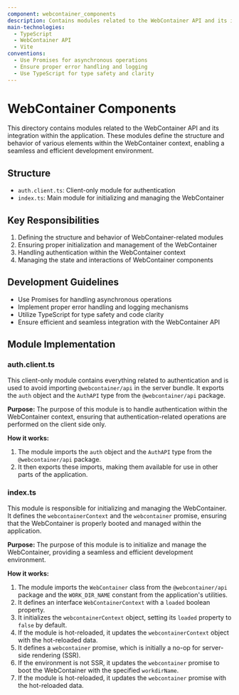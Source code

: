 ```yaml
---
component: webcontainer_components
description: Contains modules related to the WebContainer API and its integration within the application
main-technologies:
  - TypeScript
  - WebContainer API
  - Vite
conventions:
  - Use Promises for asynchronous operations
  - Ensure proper error handling and logging
  - Use TypeScript for type safety and clarity
---
```


# WebContainer Components

This directory contains modules related to the WebContainer API and its integration within the application. These modules define the structure and behavior of various elements within the WebContainer context, enabling a seamless and efficient development environment.

## Structure

- `auth.client.ts`: Client-only module for authentication
- `index.ts`: Main module for initializing and managing the WebContainer

## Key Responsibilities

1. Defining the structure and behavior of WebContainer-related modules
2. Ensuring proper initialization and management of the WebContainer
3. Handling authentication within the WebContainer context
4. Managing the state and interactions of WebContainer components

## Development Guidelines

- Use Promises for handling asynchronous operations
- Implement proper error handling and logging mechanisms
- Utilize TypeScript for type safety and code clarity
- Ensure efficient and seamless integration with the WebContainer API

## Module Implementation

### auth.client.ts

This client-only module contains everything related to authentication and is used to avoid importing `@webcontainer/api` in the server bundle. It exports the `auth` object and the `AuthAPI` type from the `@webcontainer/api` package.

**Purpose:**
The purpose of this module is to handle authentication within the WebContainer context, ensuring that authentication-related operations are performed on the client side only.

**How it works:**
1. The module imports the `auth` object and the `AuthAPI` type from the `@webcontainer/api` package.
2. It then exports these imports, making them available for use in other parts of the application.

### index.ts

This module is responsible for initializing and managing the WebContainer. It defines the `webcontainerContext` and the `webcontainer` promise, ensuring that the WebContainer is properly booted and managed within the application.

**Purpose:**
The purpose of this module is to initialize and manage the WebContainer, providing a seamless and efficient development environment.

**How it works:**
1. The module imports the `WebContainer` class from the `@webcontainer/api` package and the `WORK_DIR_NAME` constant from the application's utilities.
2. It defines an interface `WebContainerContext` with a `loaded` boolean property.
3. It initializes the `webcontainerContext` object, setting its `loaded` property to `false` by default.
4. If the module is hot-reloaded, it updates the `webcontainerContext` object with the hot-reloaded data.
5. It defines a `webcontainer` promise, which is initially a no-op for server-side rendering (SSR).
6. If the environment is not SSR, it updates the `webcontainer` promise to boot the WebContainer with the specified `workdirName`.
7. If the module is hot-reloaded, it updates the `webcontainer` promise with the hot-reloaded data.

